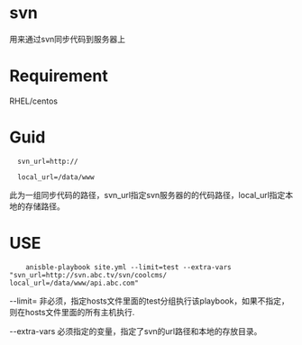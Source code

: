 svn
==============
  用来通过svn同步代码到服务器上

Requirement
==============

  RHEL/centos
  
Guid
==============
  
      svn_url=http:// 
  
      local_url=/data/www
  
  此为一组同步代码的路径，svn_url指定svn服务器的的代码路径，local_url指定本地的存储路径。
  
USE
=============

        anisble-playbook site.yml --limit=test --extra-vars "svn_url=http://svn.abc.tv/svn/coolcms/ local_url=/data/www/api.abc.com"
        
  --limit= 非必须，指定hosts文件里面的test分组执行该playbook，如果不指定，则在hosts文件里面的所有主机执行.
  
  --extra-vars 必须指定的变量，指定了svn的url路径和本地的存放目录。
